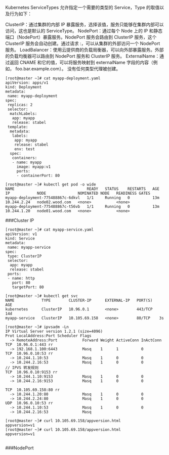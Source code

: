 Kubernetes ServiceTypes 允许指定一个需要的类型的 Service，Type 的取值以及行为如下：

ClusterIP：通过集群的内部 IP 暴露服务，选择该值，服务只能够在集群内部可以访问，这也是默认的 ServiceType。
NodePort：通过每个 Node 上的 IP 和静态端口（NodePort）暴露服务。NodePort 服务会路由到 ClusterIP 服务，这个 ClusterIP 服务会自动创建。通过请求 <NodeIP>:<NodePort>，可以从集群的外部访问一个 NodePort 服务。
LoadBalancer：使用云提供商的负载局衡器，可以向外部暴露服务。外部的负载均衡器可以路由到 NodePort 服务和 ClusterIP 服务。
ExternalName：通过返回 CNAME 和它的值，可以将服务映射到 externalName 字段的内容（例如， foo.bar.example.com）。 没有任何类型代理被创建。

```
[root@master ~]# cat myapp-deployment.yaml
apiVersion: apps/v1
kind: Deployment
metadata:
 name: myapp-deployment
spec:
 replicas: 2
 selector:
  matchLabels:
   app: myapp
   release: stabel
 template:
  metadata:
   labels:
    app: myapp
    release: stabel
    env: test
  spec:
   containers:
   - name: myapp
     image: myapp:v1
     ports:
     - containerPort: 80

[root@master ~]# kubectl get pod -o wide
NAME                                READY   STATUS    RESTARTS   AGE   IP            NODE              NOMINATED NODE   READINESS GATES
myapp-deployment-775488867c-6dkvl   1/1     Running   0          13m   10.244.2.24   node02.wood.com   <none>           <none>
myapp-deployment-775488867c-t56vb   1/1     Running   0          13m   10.244.1.20   node01.wood.com   <none>           <none>

```

###Cluster IP
```
[root@master ~]# cat myapp-service.yaml
apiVersion: v1
kind: Service
metadata:
 name: myapp-service
spec:
 type: ClusterIP
 selector:
  app: myapp
  release: stabel
 ports:
 - name: http
   port: 80
   targetPort: 80
   
[root@master ~]# kubectl get svc
NAME            TYPE        CLUSTER-IP      EXTERNAL-IP   PORT(S)   AGE
kubernetes      ClusterIP   10.96.0.1       <none>        443/TCP   14d
myapp-service   ClusterIP   10.105.69.158   <none>        80/TCP    3s

[root@master ~]# ipvsadm -Ln
IP Virtual Server version 1.2.1 (size=4096)
Prot LocalAddress:Port Scheduler Flags
  -> RemoteAddress:Port           Forward Weight ActiveConn InActConn
TCP  10.96.0.1:443 rr
  -> 192.168.1.100:6443           Masq    1      1          0
TCP  10.96.0.10:53 rr
  -> 10.244.1.10:53               Masq    1      0          0
  -> 10.244.2.16:53               Masq    1      0          0
// IPVS 转发规则  
TCP  10.96.0.10:9153 rr
  -> 10.244.1.10:9153             Masq    1      0          0
  -> 10.244.2.16:9153             Masq    1      0          0

TCP  10.105.69.158:80 rr
  -> 10.244.1.20:80               Masq    1      0          0
  -> 10.244.2.24:80               Masq    1      0          0
UDP  10.96.0.10:53 rr
  -> 10.244.1.10:53               Masq    1      0          0
  -> 10.244.2.16:53               Masq  

[root@master ~]# curl 10.105.69.158/appversion.html
appversion=v1
[root@master ~]# curl 10.105.69.158/appversion.html
appversion=v1
   
```
###NodePort
